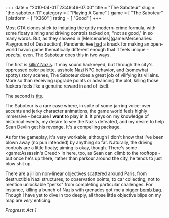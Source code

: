 +++
date = "2010-04-01T23:49:46-07:00"
title = "The Saboteur"
slug = "the-saboteur-11"
category = [ "Playing A Game" ]
game = [ "The Saboteur" ]
platform = [ "X360" ]
rating = [ "Good" ]
+++

Most GTA clones stick to imitating the gritty modern-crime formula, with some floaty aiming and driving controls tacked on; "not as good," in so many words.  But, as they showed in [Mercenaries](game:Mercenaries: Playground of Destruction), Pandemic <s>has</s> <a href="http://kotaku.com/5406830/confirmed-ea-closes-pandemic-studios-says-brand-will-live-on">had</a> a knack for making an open-world havoc game thematically different enough that it feels unique - <i>special</i>, even.  The Saboteur does this in two ways.

The first is <a href="http://en.wikipedia.org/wiki/Inglourious_Basterds">killin' Nazis</a>.  It may sound hackneyed, but through the city's oppressed color palette, asshole Nazi NPC behavior, and (somewhat spotty) story scenes, The Saboteur does a great job of vilifying its villains.  More so than receiving upgrade points or advancing the plot, killing those fuckers feels like a genuine reward in and of itself.

The second is <a href="http://www.wired.com/gamelife/2009/12/saboteur-nudity-code/">tits</a>.

The Saboteur is a rare case where, in spite of some jarring voice-over accents and jerky character animations, the game world feels highly immersive - because I <b>want</b> to play in it.  It preys on my knowledge of historical events, my desire to see the Nazis defeated, and my desire to help Sean Devlin get his revenge.  It's a compelling package.

As for the gameplay, it's very workable, although I don't know that I've been blown away (no pun intended) by anything so far.  Naturally, the driving controls are a little floaty; aiming is okay, though.  There's some <game:Assassin's Creed> in here, too, as Sean can climb to the rooftops - but once he's up there, rather than parkour around the city, he tends to just blow shit up.

There are a jillion non-linear objectives scattered around Paris, from destructible Nazi structures, to observation points, to car collecting, not to mention unlockable "perks" from completing particular challenges.  For instance, killing a bunch of Nazis with grenades got me a bigger <a href="http://www.zeldawiki.org/Bomb_Bag">bomb bag</a>.  Though I have yet to dive in too deeply, all those little objective blips on my map are <i>very</i> enticing.

<i>Progress: Act 1</i>
